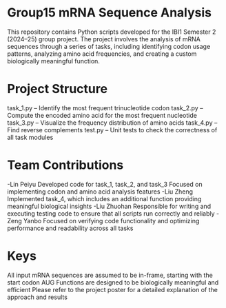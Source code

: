 # Group15 mRNA Sequence Analysis
This repository contains Python scripts developed for the IBI1 Semester 2 (2024–25) group project.
The project involves the analysis of mRNA sequences through a series of tasks, including identifying codon usage patterns, analyzing amino acid frequencies, and creating a custom biologically meaningful function.

# Project Structure
task_1.py – Identify the most frequent trinucleotide codon
task_2.py – Compute the encoded amino acid for the most frequent nucleotide
task_3.py – Visualize the frequency distribution of amino acids
task_4.py – Find reverse complements
test.py – Unit tests to check the correctness of all task modules

# Team Contributions
-Lin Peiyu
Developed code for task_1, task_2, and task_3
Focused on implementing codon and amino acid analysis features
-Liu Zheng
Implemented task_4, which includes an additional function providing meaningful biological insights
-Liu Zhuohan
Responsible for writing and executing testing code to ensure that all scripts run correctly and reliably
-Zeng Yanbo
Focused on verifying code functionality and optimizing performance and readability across all tasks

# Keys
All input mRNA sequences are assumed to be in-frame, starting with the start codon AUG Functions are designed to be biologically meaningful and efficient Please refer to the project poster for a detailed explanation of the approach and results
